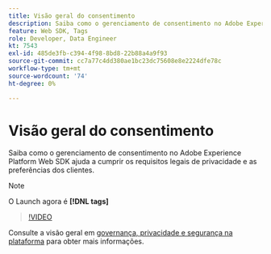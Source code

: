 ```yaml
---
title: Visão geral do consentimento
description: Saiba como o gerenciamento de consentimento no Adobe Experience Platform Web SDK ajuda a cumprir os requisitos legais de privacidade e as preferências dos clientes.
feature: Web SDK, Tags
role: Developer, Data Engineer
kt: 7543
exl-id: 485de3fb-c394-4f98-8bd8-22b88a4a9f93
source-git-commit: cc7a77c4dd380ae1bc23dc75608e8e2224dfe78c
workflow-type: tm+mt
source-wordcount: '74'
ht-degree: 0%

---
```


# Visão geral do consentimento

Saiba como o gerenciamento de consentimento no Adobe Experience Platform Web SDK ajuda a cumprir os requisitos legais de privacidade e as preferências dos clientes.

>[!NOTE]
>
> O Launch agora é **[!DNL tags]**

>[!VIDEO](https://video.tv.adobe.com/v/332693/?quality=12&learn=on)

Consulte a visão geral em [governança, privacidade e segurança na plataforma](https://experienceleague.adobe.com/docs/experience-platform/landing/governance-privacy-security/overview.html?lang=en#consent) para obter mais informações.
